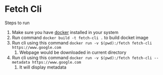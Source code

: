 # Fetch Cli

Steps to run

1. Make sure you have [docker](https://www.docker.com/) installed in your system
2. Run command `docker build -t fetch-cli .` to build docket image
3. Run cli using this command `docker run -v $(pwd):/fetch fetch-cli https://www.google.com`
   1. Webpage would be downloaded in current directory
4. Run cli using this command `docker run -v $(pwd):/fetch fetch-cli --metadata https://www.google.com`
   1. It will display metadata